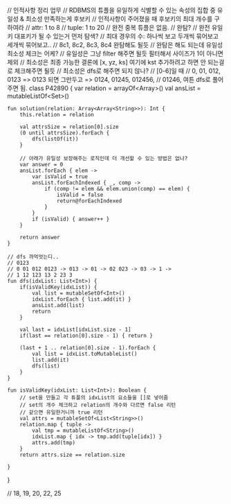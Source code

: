 // 인적사항 정리 업무
// RDBMS의 튜플을 유일하게 식별할 수 있는 속성의 집합 중 유일성 & 최소성 만족하는게 후보키
// 인적사항이 주어졌을 때 후보키의 최대 개수를 구하여라
// attr: 1 to 8
// tuple: 1 to 20
// 완전 중복 튜플은 없음.
// 완탐?
// 완전 유일키 대표키가 될 수 있는거 먼저 탐색?
// 최대 경우의 수: 하나씩 보고 두개씩 묶어보고 세개씩 묶어보고..
// 8c1, 8c2, 8c3, 8c4 완탐해도 될듯
// 완탐은 해도 되는데 유일성 최소성 체크는 어케?
// 유일성은 그냥 filter 해주면 될듯 필터해서 사이즈가 1이 아니면 제외
// 최소성은 최종 가능한 결론에 [x, yz, ks] 여기에 kst 추가하려고 하면 안 되는걸로 체크해주면 될듯
// 최소성은 dfs로 해주면 되지 않나?
// [0-6]일 때
// 0, 01, 012, 0123 => 0123 되면 그만두고 => 0124, 01245, 012456,
// 01246, 여튼 dfs로 풀어주면 됨.
class P42890 {
    var relation = arrayOf<Array<String>>()
    val ansList = mutableListOf<Set<Int>>()

    fun solution(relation: Array<Array<String>>): Int {
        this.relation = relation

        val attrsSize = relation[0].size
        (0 until attrsSize).forEach {
            dfs(listOf(it))
        }

        // 아래가 유일성 보장해주는 로직인데 더 개선할 수 있는 방법은 없나?
        var answer = 0
        ansList.forEach { elem ->
            var isValid = true
            ansList.forEachIndexed { _, comp ->
                if (comp != elem && elem.union(comp) == elem) {
                    isValid = false
                    return@forEachIndexed
                }
            }
            if (isValid) { answer++ }
        }

        return answer
    }

    // dfs 까먹엇는디..
    // 0123
    // 0 01 012 0123 -> 013 -> 01 -> 02 023 -> 03 -> 1 ->
    // 1 12 123 13 2 23 3
    fun dfs(idxList: List<Int>) {
        if(isValidKey(idxList)) {
            val list = mutableSetOf<Int>()
            idxList.forEach { list.add(it) }
            ansList.add(list)
            return
        }

        val last = idxList[idxList.size - 1]
        if(last == relation[0].size - 1) { return }

        (last + 1 .. relation[0].size - 1).forEach {
            val list = idxList.toMutableList()
            list.add(it)
            dfs(list)
        }
    }

    fun isValidKey(idxList: List<Int>): Boolean {
        // set을 만들고 각 튜플의 idxList의 요소들을 []로 넣어줌
        // set의 개수 체크하고 relation의 개수와 다르면 false 리턴
        // 같으면 유일한거니까 true 리턴
        val attrs = mutableSetOf<List<String>>()
        relation.map { tuple ->
            val tmp = mutableListOf<String>()
            idxList.map { idx -> tmp.add(tuple[idx]) }
            attrs.add(tmp)
        }
        return attrs.size == relation.size

    }
}

// 18, 19, 20, 22, 25
